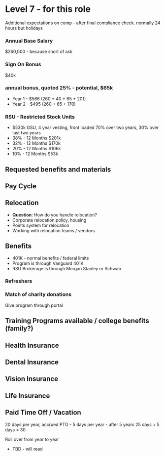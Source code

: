 # Level 7 - for this role

Additional expectations on comp - after final compliance check. normally 24 hours but holidays

### Annual Base Salary
$260,000 - because short of ask

### Sign On Bonus
$40k

### annual bonus, quoted 25% - potential, $65k

- Year 1 - $566 (260 + 40 + 65 + 201)
- Year 2 - $495 (260 + 65 + 170)

### RSU - Restricted Stock Units
- $530k GSU, 4 year vesting, front loaded 70% over two years, 30% over last two years
- 38% - 12 Months $201k 
- 32% - 12 Months $170k 
- 20% - 12 Months $106k
- 10% - 12 Months $53k



## Requested benefits and materials


## Pay Cycle




## Relocation
- **Question**: How do you handle relocation?
- Corporate relocation policy, housing
- Points system for relocation
- Working with relocation teams / vendors



## Benefits
- 401K - normal benefits / federal limits
- Program is through Vanguard 401K
- RSU Brokerage is through Morgan Stanley or Schwab

### Refreshers


### Match of charity donations
Give program through portal



## Training Programs available / college benefits (family?)

## Health Insurance
## Dental Insurance
## Vision Insurance
## Life Insurance


## Paid Time Off / Vacation

20 days per year, accrued PTO - 5 days per year - 
after 5 years 25 days + 5 days = 30

Roll over from year to year
- TBD - will read